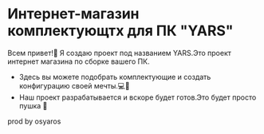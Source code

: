 # Интернет-магазин комплектующтх для ПК "YARS"
Всем привет!🤟
Я создаю проект под названием YARS.Это проект интернет магазина по сборке вашего ПК.
* Здесь вы можете подобрать комплектующие и создать конфигурацию своей мечты.💻🤖
* Наш проект разрабатывается и вскоре будет готов.Это будет просто пушка 🤯

prod by osyaros
